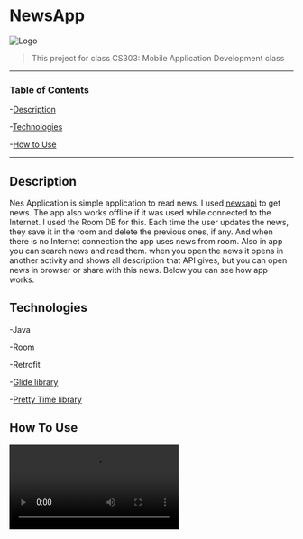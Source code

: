 # NewsApp

![Logo](https://i.imgur.com/YtrCOnT.png)

> This project for class CS303: Mobile Application Development class 

---

### Table of Contents 

-[Description](#descripion)

-[Technologies](#technologies)

-[How to Use](#how-to-use)

---

## Description

Nes Application is simple application to read news. I used [newsapi](https://newsapi.org/) to get news. 
The app also works offline if it was used while connected to the Internet. I used the Room DB for this. 
Each time the user updates the news, they save it in the room and delete the previous ones, if any. 
And when there is no Internet connection the app uses news from room. 
Also in app you can search news and read them. when you open the news it opens in another activity and shows all description that API gives, but you can open news in browser or  share with this news. 
Below you can see how app works.

## Technologies 

-Java

-Room

-Retrofit

-[Glide library](https://github.com/bumptech/glide) 

-[Pretty Time library](https://github.com/ocpsoft/prettytime)

## How To Use 

![Imgur](https://i.imgur.com/Wed8LiT.mp4)
